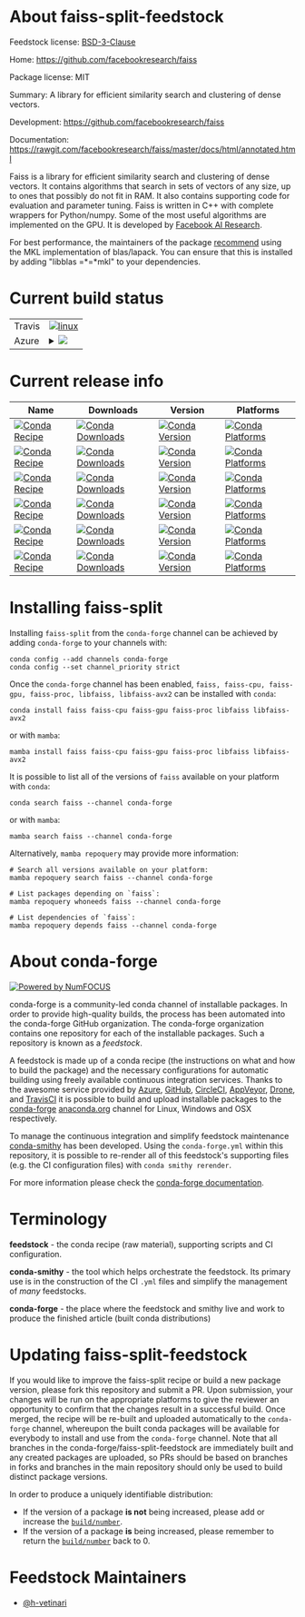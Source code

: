 About faiss-split-feedstock
===========================

Feedstock license: [BSD-3-Clause](https://github.com/conda-forge/faiss-split-feedstock/blob/main/LICENSE.txt)

Home: https://github.com/facebookresearch/faiss

Package license: MIT

Summary: A library for efficient similarity search and clustering of dense vectors.

Development: https://github.com/facebookresearch/faiss

Documentation: https://rawgit.com/facebookresearch/faiss/master/docs/html/annotated.html

Faiss is a library for efficient similarity search and clustering of dense vectors.
It contains algorithms that search in sets of vectors of any size, up to ones that
possibly do not fit in RAM. It also contains supporting code for evaluation and
parameter tuning. Faiss is written in C++ with complete wrappers for Python/numpy.
Some of the most useful algorithms are implemented on the GPU. It is developed by
[Facebook AI Research](https://research.fb.com/category/facebook-ai-research-fair/).

For best performance, the maintainers of the package
[recommend](https://github.com/conda-forge/staged-recipes/pull/11337#issuecomment-623718460)
using the MKL implementation of blas/lapack. You can ensure that this is installed
by adding "libblas =*=*mkl" to your dependencies.


Current build status
====================


<table><tr>
    <td>Travis</td>
    <td>
      <a href="https://app.travis-ci.com/conda-forge/faiss-split-feedstock">
        <img alt="linux" src="https://img.shields.io/travis/com/conda-forge/faiss-split-feedstock/main.svg?label=Linux">
      </a>
    </td>
  </tr>
    
  <tr>
    <td>Azure</td>
    <td>
      <details>
        <summary>
          <a href="https://dev.azure.com/conda-forge/feedstock-builds/_build/latest?definitionId=9713&branchName=main">
            <img src="https://dev.azure.com/conda-forge/feedstock-builds/_apis/build/status/faiss-split-feedstock?branchName=main">
          </a>
        </summary>
        <table>
          <thead><tr><th>Variant</th><th>Status</th></tr></thead>
          <tbody><tr>
              <td>linux_64_cuda_compilerNonecuda_compiler_versionNonecxx_compiler_version12</td>
              <td>
                <a href="https://dev.azure.com/conda-forge/feedstock-builds/_build/latest?definitionId=9713&branchName=main">
                  <img src="https://dev.azure.com/conda-forge/feedstock-builds/_apis/build/status/faiss-split-feedstock?branchName=main&jobName=linux&configuration=linux%20linux_64_cuda_compilerNonecuda_compiler_versionNonecxx_compiler_version12" alt="variant">
                </a>
              </td>
            </tr><tr>
              <td>linux_64_cuda_compilernvcccuda_compiler_version11.2cxx_compiler_version10</td>
              <td>
                <a href="https://dev.azure.com/conda-forge/feedstock-builds/_build/latest?definitionId=9713&branchName=main">
                  <img src="https://dev.azure.com/conda-forge/feedstock-builds/_apis/build/status/faiss-split-feedstock?branchName=main&jobName=linux&configuration=linux%20linux_64_cuda_compilernvcccuda_compiler_version11.2cxx_compiler_version10" alt="variant">
                </a>
              </td>
            </tr><tr>
              <td>linux_64_cuda_compilernvcccuda_compiler_version11.8cxx_compiler_version11</td>
              <td>
                <a href="https://dev.azure.com/conda-forge/feedstock-builds/_build/latest?definitionId=9713&branchName=main">
                  <img src="https://dev.azure.com/conda-forge/feedstock-builds/_apis/build/status/faiss-split-feedstock?branchName=main&jobName=linux&configuration=linux%20linux_64_cuda_compilernvcccuda_compiler_version11.8cxx_compiler_version11" alt="variant">
                </a>
              </td>
            </tr><tr>
              <td>linux_aarch64_cuda_compilerNonecuda_compiler_versionNonecxx_compiler_version12</td>
              <td>
                <a href="https://dev.azure.com/conda-forge/feedstock-builds/_build/latest?definitionId=9713&branchName=main">
                  <img src="https://dev.azure.com/conda-forge/feedstock-builds/_apis/build/status/faiss-split-feedstock?branchName=main&jobName=linux&configuration=linux%20linux_aarch64_cuda_compilerNonecuda_compiler_versionNonecxx_compiler_version12" alt="variant">
                </a>
              </td>
            </tr><tr>
              <td>linux_ppc64le_cuda_compilerNonecuda_compiler_versionNonecxx_compiler_version12</td>
              <td>
                <a href="https://dev.azure.com/conda-forge/feedstock-builds/_build/latest?definitionId=9713&branchName=main">
                  <img src="https://dev.azure.com/conda-forge/feedstock-builds/_apis/build/status/faiss-split-feedstock?branchName=main&jobName=linux&configuration=linux%20linux_ppc64le_cuda_compilerNonecuda_compiler_versionNonecxx_compiler_version12" alt="variant">
                </a>
              </td>
            </tr><tr>
              <td>osx_64</td>
              <td>
                <a href="https://dev.azure.com/conda-forge/feedstock-builds/_build/latest?definitionId=9713&branchName=main">
                  <img src="https://dev.azure.com/conda-forge/feedstock-builds/_apis/build/status/faiss-split-feedstock?branchName=main&jobName=osx&configuration=osx%20osx_64_" alt="variant">
                </a>
              </td>
            </tr><tr>
              <td>osx_arm64</td>
              <td>
                <a href="https://dev.azure.com/conda-forge/feedstock-builds/_build/latest?definitionId=9713&branchName=main">
                  <img src="https://dev.azure.com/conda-forge/feedstock-builds/_apis/build/status/faiss-split-feedstock?branchName=main&jobName=osx&configuration=osx%20osx_arm64_" alt="variant">
                </a>
              </td>
            </tr><tr>
              <td>win_64_cuda_compilerNonecuda_compiler_versionNone</td>
              <td>
                <a href="https://dev.azure.com/conda-forge/feedstock-builds/_build/latest?definitionId=9713&branchName=main">
                  <img src="https://dev.azure.com/conda-forge/feedstock-builds/_apis/build/status/faiss-split-feedstock?branchName=main&jobName=win&configuration=win%20win_64_cuda_compilerNonecuda_compiler_versionNone" alt="variant">
                </a>
              </td>
            </tr><tr>
              <td>win_64_cuda_compilernvcccuda_compiler_version11.2</td>
              <td>
                <a href="https://dev.azure.com/conda-forge/feedstock-builds/_build/latest?definitionId=9713&branchName=main">
                  <img src="https://dev.azure.com/conda-forge/feedstock-builds/_apis/build/status/faiss-split-feedstock?branchName=main&jobName=win&configuration=win%20win_64_cuda_compilernvcccuda_compiler_version11.2" alt="variant">
                </a>
              </td>
            </tr><tr>
              <td>win_64_cuda_compilernvcccuda_compiler_version11.8</td>
              <td>
                <a href="https://dev.azure.com/conda-forge/feedstock-builds/_build/latest?definitionId=9713&branchName=main">
                  <img src="https://dev.azure.com/conda-forge/feedstock-builds/_apis/build/status/faiss-split-feedstock?branchName=main&jobName=win&configuration=win%20win_64_cuda_compilernvcccuda_compiler_version11.8" alt="variant">
                </a>
              </td>
            </tr>
          </tbody>
        </table>
      </details>
    </td>
  </tr>
</table>

Current release info
====================

| Name | Downloads | Version | Platforms |
| --- | --- | --- | --- |
| [![Conda Recipe](https://img.shields.io/badge/recipe-faiss-green.svg)](https://anaconda.org/conda-forge/faiss) | [![Conda Downloads](https://img.shields.io/conda/dn/conda-forge/faiss.svg)](https://anaconda.org/conda-forge/faiss) | [![Conda Version](https://img.shields.io/conda/vn/conda-forge/faiss.svg)](https://anaconda.org/conda-forge/faiss) | [![Conda Platforms](https://img.shields.io/conda/pn/conda-forge/faiss.svg)](https://anaconda.org/conda-forge/faiss) |
| [![Conda Recipe](https://img.shields.io/badge/recipe-faiss--cpu-green.svg)](https://anaconda.org/conda-forge/faiss-cpu) | [![Conda Downloads](https://img.shields.io/conda/dn/conda-forge/faiss-cpu.svg)](https://anaconda.org/conda-forge/faiss-cpu) | [![Conda Version](https://img.shields.io/conda/vn/conda-forge/faiss-cpu.svg)](https://anaconda.org/conda-forge/faiss-cpu) | [![Conda Platforms](https://img.shields.io/conda/pn/conda-forge/faiss-cpu.svg)](https://anaconda.org/conda-forge/faiss-cpu) |
| [![Conda Recipe](https://img.shields.io/badge/recipe-faiss--gpu-green.svg)](https://anaconda.org/conda-forge/faiss-gpu) | [![Conda Downloads](https://img.shields.io/conda/dn/conda-forge/faiss-gpu.svg)](https://anaconda.org/conda-forge/faiss-gpu) | [![Conda Version](https://img.shields.io/conda/vn/conda-forge/faiss-gpu.svg)](https://anaconda.org/conda-forge/faiss-gpu) | [![Conda Platforms](https://img.shields.io/conda/pn/conda-forge/faiss-gpu.svg)](https://anaconda.org/conda-forge/faiss-gpu) |
| [![Conda Recipe](https://img.shields.io/badge/recipe-faiss--proc-green.svg)](https://anaconda.org/conda-forge/faiss-proc) | [![Conda Downloads](https://img.shields.io/conda/dn/conda-forge/faiss-proc.svg)](https://anaconda.org/conda-forge/faiss-proc) | [![Conda Version](https://img.shields.io/conda/vn/conda-forge/faiss-proc.svg)](https://anaconda.org/conda-forge/faiss-proc) | [![Conda Platforms](https://img.shields.io/conda/pn/conda-forge/faiss-proc.svg)](https://anaconda.org/conda-forge/faiss-proc) |
| [![Conda Recipe](https://img.shields.io/badge/recipe-libfaiss-green.svg)](https://anaconda.org/conda-forge/libfaiss) | [![Conda Downloads](https://img.shields.io/conda/dn/conda-forge/libfaiss.svg)](https://anaconda.org/conda-forge/libfaiss) | [![Conda Version](https://img.shields.io/conda/vn/conda-forge/libfaiss.svg)](https://anaconda.org/conda-forge/libfaiss) | [![Conda Platforms](https://img.shields.io/conda/pn/conda-forge/libfaiss.svg)](https://anaconda.org/conda-forge/libfaiss) |
| [![Conda Recipe](https://img.shields.io/badge/recipe-libfaiss--avx2-green.svg)](https://anaconda.org/conda-forge/libfaiss-avx2) | [![Conda Downloads](https://img.shields.io/conda/dn/conda-forge/libfaiss-avx2.svg)](https://anaconda.org/conda-forge/libfaiss-avx2) | [![Conda Version](https://img.shields.io/conda/vn/conda-forge/libfaiss-avx2.svg)](https://anaconda.org/conda-forge/libfaiss-avx2) | [![Conda Platforms](https://img.shields.io/conda/pn/conda-forge/libfaiss-avx2.svg)](https://anaconda.org/conda-forge/libfaiss-avx2) |

Installing faiss-split
======================

Installing `faiss-split` from the `conda-forge` channel can be achieved by adding `conda-forge` to your channels with:

```
conda config --add channels conda-forge
conda config --set channel_priority strict
```

Once the `conda-forge` channel has been enabled, `faiss, faiss-cpu, faiss-gpu, faiss-proc, libfaiss, libfaiss-avx2` can be installed with `conda`:

```
conda install faiss faiss-cpu faiss-gpu faiss-proc libfaiss libfaiss-avx2
```

or with `mamba`:

```
mamba install faiss faiss-cpu faiss-gpu faiss-proc libfaiss libfaiss-avx2
```

It is possible to list all of the versions of `faiss` available on your platform with `conda`:

```
conda search faiss --channel conda-forge
```

or with `mamba`:

```
mamba search faiss --channel conda-forge
```

Alternatively, `mamba repoquery` may provide more information:

```
# Search all versions available on your platform:
mamba repoquery search faiss --channel conda-forge

# List packages depending on `faiss`:
mamba repoquery whoneeds faiss --channel conda-forge

# List dependencies of `faiss`:
mamba repoquery depends faiss --channel conda-forge
```


About conda-forge
=================

[![Powered by
NumFOCUS](https://img.shields.io/badge/powered%20by-NumFOCUS-orange.svg?style=flat&colorA=E1523D&colorB=007D8A)](https://numfocus.org)

conda-forge is a community-led conda channel of installable packages.
In order to provide high-quality builds, the process has been automated into the
conda-forge GitHub organization. The conda-forge organization contains one repository
for each of the installable packages. Such a repository is known as a *feedstock*.

A feedstock is made up of a conda recipe (the instructions on what and how to build
the package) and the necessary configurations for automatic building using freely
available continuous integration services. Thanks to the awesome service provided by
[Azure](https://azure.microsoft.com/en-us/services/devops/), [GitHub](https://github.com/),
[CircleCI](https://circleci.com/), [AppVeyor](https://www.appveyor.com/),
[Drone](https://cloud.drone.io/welcome), and [TravisCI](https://travis-ci.com/)
it is possible to build and upload installable packages to the
[conda-forge](https://anaconda.org/conda-forge) [anaconda.org](https://anaconda.org/)
channel for Linux, Windows and OSX respectively.

To manage the continuous integration and simplify feedstock maintenance
[conda-smithy](https://github.com/conda-forge/conda-smithy) has been developed.
Using the ``conda-forge.yml`` within this repository, it is possible to re-render all of
this feedstock's supporting files (e.g. the CI configuration files) with ``conda smithy rerender``.

For more information please check the [conda-forge documentation](https://conda-forge.org/docs/).

Terminology
===========

**feedstock** - the conda recipe (raw material), supporting scripts and CI configuration.

**conda-smithy** - the tool which helps orchestrate the feedstock.
                   Its primary use is in the construction of the CI ``.yml`` files
                   and simplify the management of *many* feedstocks.

**conda-forge** - the place where the feedstock and smithy live and work to
                  produce the finished article (built conda distributions)


Updating faiss-split-feedstock
==============================

If you would like to improve the faiss-split recipe or build a new
package version, please fork this repository and submit a PR. Upon submission,
your changes will be run on the appropriate platforms to give the reviewer an
opportunity to confirm that the changes result in a successful build. Once
merged, the recipe will be re-built and uploaded automatically to the
`conda-forge` channel, whereupon the built conda packages will be available for
everybody to install and use from the `conda-forge` channel.
Note that all branches in the conda-forge/faiss-split-feedstock are
immediately built and any created packages are uploaded, so PRs should be based
on branches in forks and branches in the main repository should only be used to
build distinct package versions.

In order to produce a uniquely identifiable distribution:
 * If the version of a package **is not** being increased, please add or increase
   the [``build/number``](https://docs.conda.io/projects/conda-build/en/latest/resources/define-metadata.html#build-number-and-string).
 * If the version of a package **is** being increased, please remember to return
   the [``build/number``](https://docs.conda.io/projects/conda-build/en/latest/resources/define-metadata.html#build-number-and-string)
   back to 0.

Feedstock Maintainers
=====================

* [@h-vetinari](https://github.com/h-vetinari/)

